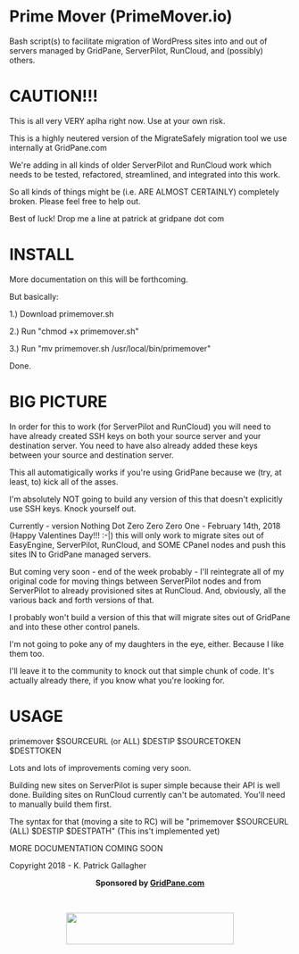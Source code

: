 # Prime Mover (PrimeMover.io) 

Bash script(s) to facilitate migration of WordPress sites into and out of servers managed by GridPane, ServerPilot, RunCloud, and (possibly) others. 

# CAUTION!!!

This is all very VERY aplha right now. Use at your own risk.

This is a highly neutered version of the MigrateSafely migration tool we use internally at GridPane.com

We're adding in all kinds of older ServerPilot and RunCloud work which needs to be tested, refactored, streamlined, and integrated into this work.

So all kinds of things might be (i.e. ARE ALMOST CERTAINLY) completely broken. Please feel free to help out.

Best of luck! Drop me a line at patrick at gridpane dot com

# INSTALL

More documentation on this will be forthcoming. 

But basically: 

1.) Download primemover.sh

2.) Run "chmod +x primemover.sh"

3.) Run "mv primemover.sh /usr/local/bin/primemover"

Done.

# BIG PICTURE

In order for this to work (for ServerPilot and RunCloud) you will need to have already created SSH keys on both your source server and your destination server. You need to have also already added these keys between your source and destination server.

This all automatigically works if you're using GridPane because we (try, at least, to) kick all of the asses.

I'm absolutely NOT going to build any version of this that doesn't explicitly use SSH keys. Knock yourself out. 

Currently - version Nothing Dot Zero Zero Zero One - February 14th, 2018 (Happy Valentines Day!!! :-|) this will only work to migrate sites out of EasyEngine, ServerPilot, RunCloud, and SOME CPanel nodes and push this sites IN to GridPane managed servers.

But coming very soon - end of the week probably - I'll reintegrate all of my original code for moving things between ServerPilot nodes and from ServerPilot to already provisioned sites at RunCloud. And, obviously, all the various back and forth versions of that. 

I probably won't build a version of this that will migrate sites out of GridPane and into these other control panels. 

I'm not going to poke any of my daughters in the eye, either. Because I like them too. 

I'll leave it to the community to knock out that simple chunk of code. It's actually already there, if you know what you're looking for. 

# USAGE

primemover $SOURCEURL (or ALL) $DESTIP $SOURCETOKEN $DESTTOKEN

Lots and lots of improvements coming very soon.

Building new sites on ServerPilot is super simple because their API is well done. Building sites on RunCloud currently can't be automated. You'll need to manually build them first.

The syntax for that (moving a site to RC) will be "primemover $SOURCEURL (ALL) $DESTIP $DESTPATH" (This ins't implemented yet)

MORE DOCUMENTATION COMING SOON

Copyright 2018 - K. Patrick Gallagher

<p align="center"><strong>Sponsored by <a href="https://gridpane.com">GridPane.com</a></p><br>
<p align="center"><a href="https://gridpane.com"><img class="aligncenter" src="https://gridpane.com/wp-content/uploads/2018/02/gridpane-logo-spartan-300x57.png" alt="" width="300" height="57" /></a></p>
